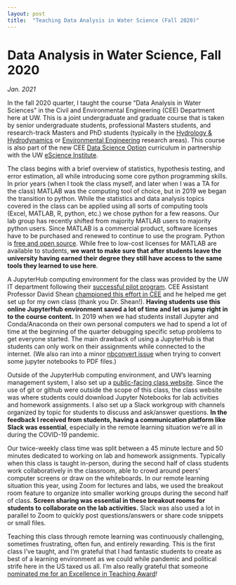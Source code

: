 ```yaml
---
layout: post
title:  "Teaching Data Analysis in Water Science (Fall 2020)"
---
```



# Data Analysis in Water Science, Fall 2020
*Jan. 2021*

In the fall 2020 quarter, I taught the course “Data Analysis in Water Sciences” in the Civil and Environmental Engineering (CEE) Department here at UW. This is a joint undergraduate and graduate course that is taken by senior undergraduate students, professional Masters students, and research-track Masters and PhD students (typically in the [Hydrology & Hydrodynamics]( https://www.ce.washington.edu/research/areas/water) or [Environmental Engineering]( https://www.ce.washington.edu/research/areas/environmental) research areas). This course is also part of the new CEE [Data Science Option](https://www.ce.washington.edu/current/phd/data-science-option) curriculum in partnership with the UW [eScience Institute]( https://escience.washington.edu/uw-data-science-options/).

The class begins with a brief overview of statistics, hypothesis testing, and error estimation, all while introducing some core python programming skills. In prior years (when I took the class myself, and later when I was a TA for the class) MATLAB was the computing tool of choice, but in 2019 we began the transition to python. While the statistics and data analysis topics covered in the class can be applied using all sorts of computing tools (Excel, MATLAB, R, python, etc.) we chose python for a few reasons. Our lab group has recently shifted from majority MATLAB users to majority python users. Since MATLAB is a commercial product, software licenses have to be purchased and renewed to continue to use the program. Python is [free and open source]( https://www.python.org/psf/). While free to low-cost licenses for MATLAB are available to students, **we want to make sure that after students leave the university having earned their degree they still have access to the same tools they learned to use here**.

A JupyterHub computing environment for the class was provided by the UW IT department following their [successful pilot program](https://itconnect.uw.edu/learn/tools/research-tech/). CEE Assistant Professor David Shean [championed this effort in CEE](https://www.washington.edu/trends/jupyter-notebooks-electrify-geospatial-data-analysis-class/) and he helped me get set up for my own class (thank you Dr. Shean!). **Having students use this online JupyterHub environment saved a lot of time and let us jump right in to the course content.** In 2019 when we had students install Jupyter and Conda/Anaconda on their own personal computers we had to spend a lot of time at the beginning of the quarter debugging specific setup problems to get everyone started. The main drawback of using a JupyterHub is that students can only work on their assignments while connected to the internet. (We also ran into a minor [nbconvert issue]( https://github.com/jupyter/nbconvert/issues/1460) when trying to convert some jupyter notebooks to PDF files.)

Outside of the JupyterHub computing environment, and UW’s learning management system, I also set up a [public-facing class website](https://spestana.github.io/data-analysis/). Since the use of git or github were outside the scope of this class, the class website was where students could download Jupyter Notebooks for lab activities and homework assignments. I also set up a Slack workgroup with channels organized by topic for students to discuss and ask/answer questions. **In the feedback I received from students, having a communication platform like Slack was essential**, especially in the remote learning situation we’re all in during the COVID-19 pandemic.

Our twice-weekly class time was split between a 45 minute lecture and 50 minutes dedicated to working on lab and homework assignments. Typically when this class is taught in-person, during the second half of class students work collaboratively in the classroom, able to crowd around peers’ computer screens or draw on the whiteboards. In our remote learning situation this year, using Zoom for lectures and labs, we used the breakout room feature to organize into smaller working groups during the second half of class. **Screen sharing was essential in these breakout rooms for students to collaborate on the lab activities.** Slack was also used a lot in parallel to Zoom to quickly post questions/answers or share code snippets or small files.

Teaching this class through remote learning was continuously challenging, sometimes frustrating, often fun, and entirely rewarding. This is the first class I’ve taught, and I’m grateful that I had fantastic students to create as best of a learning environment as we could while pandemic and political strife here in the US taxed us all. I’m also really grateful that someone [nominated me for an Excellence in Teaching Award]( https://teaching.washington.edu/programs/teaching-awards/nominees-award-recipients/new-teaching-award-nominees/)!


